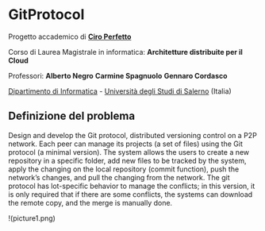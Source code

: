 # GitProtocol

Progetto accademico di [**Ciro Perfetto**](https://github.com/ciroperf)

Corso di Laurea Magistrale in informatica: **Architetture distribuite per il Cloud**

Professori: **Alberto Negro** **Carmine Spagnuolo** **Gennaro Cordasco**

[Dipartimento di Informatica](http://www.di.unisa.it) - [Università degli Studi di Salerno](https://www.unisa.it/) (Italia)

## Definizione del problema

Design and develop the Git protocol, distributed versioning control on a P2P network. Each peer can manage its projects (a set of files) using the Git protocol (a minimal version). The system allows the users to create a new repository in a specific folder, add new files to be tracked by the system, apply the changing on the local repository (commit function), push the network’s changes, and pull the changing from the network. The git protocol has lot-specific behavior to manage the conflicts; in this version, it is only required that if there are some conflicts, the systems can download the remote copy, and the merge is manually done.

!(picture1.png)
